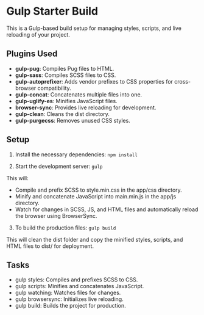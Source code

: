 # Gulp Starter Build

This is a Gulp-based build setup for managing styles, scripts, and live reloading of your project.

## Plugins Used

- **gulp-pug**: Compiles Pug files to HTML.
- **gulp-sass**: Compiles SCSS files to CSS.
- **gulp-autoprefixer**: Adds vendor prefixes to CSS properties for cross-browser compatibility.
- **gulp-concat**: Concatenates multiple files into one.
- **gulp-uglify-es**: Minifies JavaScript files.
- **browser-sync**: Provides live reloading for development.
- **gulp-clean**: Cleans the dist directory.
- **gulp-purgecss**: Removes unused CSS styles.

## Setup

1. Install the necessary dependencies:
   `npm install`

2. Start the development server:
   `gulp`

This will:

- Compile and prefix SCSS to style.min.css in the app/css directory.
- Minify and concatenate JavaScript into main.min.js in the app/js directory.
- Watch for changes in SCSS, JS, and HTML files and automatically reload the browser using BrowserSync.

3. To build the production files:
   `gulp build`

This will clean the dist folder and copy the minified styles, scripts, and HTML files to dist/ for deployment.

## Tasks

- gulp styles: Compiles and prefixes SCSS to CSS.
- gulp scripts: Minifies and concatenates JavaScript.
- gulp watching: Watches files for changes.
- gulp browsersync: Initializes live reloading.
- gulp build: Builds the project for production.

